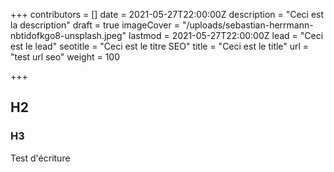 +++
contributors = []
date = 2021-05-27T22:00:00Z
description = "Ceci est la description"
draft = true
imageCover = "/uploads/sebastian-herrmann-nbtidofkgo8-unsplash.jpeg"
lastmod = 2021-05-27T22:00:00Z
lead = "Ceci est le lead"
seotitle = "Ceci est le titre SEO"
title = "Ceci est le title"
url = "test url seo"
weight = 100

+++
## H2

### H3

Test d'écriture